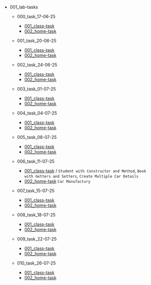 - 001_lab-tasks

  - 000_task_17-06-25

    - [001_class-task](./000_task_17-06-25/001_class-task/)
    - [002_home-task](./000_task_17-06-25/002_home-task/)

  - 001_task_20-06-25

    - [001_class-task](./000_task_20-06-25/001_class-task/)
    - [002_home-task](./000_20-06-25/002_home-task/)

  - 002_task_24-06-25

    - [001_class-task](./000_task_24-06-25/001_class-task/)
    - [002_home-task](./000_24-06-25/002_home-task/)

  - 003_task_01-07-25

    - [001_class-task](./000_task_01-07-25/001_class-task/)
    - [002_home-task](./000_01-07-25/002_home-task/)

  - 004_task_04-07-25

    - [001_class-task](./000_task_04-07-25/001_class-task/)
    - [002_home-task](./000_04-07-25/002_home-task/)

  - 005_task_08-07-25

    - [001_class-task](./000_task_08-07-25/001_class-task/)
    - [002_home-task](./000_08-07-25/002_home-task/)

  - 006_task_11-07-25

    - [001_class-task](./000_task_11-07-25/001_class-task/) / `Student with Constructor and Method`, `Book with Getters and Setters`, `Create Multiple Car Details`
    - [002_home-task](./000_11-07-25/002_home-task/) `Car Manufactury`

  - 007_task_15-07-25

    - [001_class-task](./000_task_15-07-25/001_class-task/)
    - [002_home-task](./000_15-07-25/002_home-task/)

  - 008_task_18-07-25

    - [001_class-task](./000_task_18-07-25/001_class-task/)
    - [002_home-task](./000_18-07-25/002_home-task/)

  - 009_task_22-07-25

    - [001_class-task](./000_task_22-07-25/001_class-task/)
    - [002_home-task](./000_22-07-25/002_home-task/)

  - 010_task_26-07-25

    - [001_class-task](./000_task_26-07-25/001_class-task/)
    - [002_home-task](./000_26-07-25/002_home-task/)
